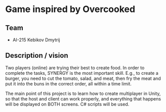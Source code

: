 # Game inspired by Overcooked
## Team
- AI-215 Kebikov Dmytrij

## Description / vision
Two players (online) are trying their best to create food. In order to complete the tasks, SYNERGY is the most important skill. E.g., to create a burger, you need to cut the tomato, salad, and meat, then fry the meat and put it into the buns in the correct order, all within a time limit.

The main point of this project is to learn how to create multiplayer in Unity, so that the host and client can work properly, and everything that happens will be displayed on BOTH screens. C# scripts will be used.
